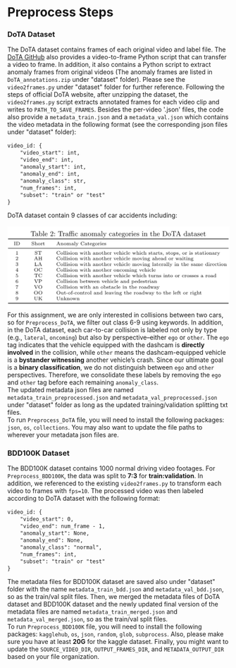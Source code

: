 # Preprocess Steps
### DoTA Dataset
The DoTA dataset contains frames of each original video and label file. The [DoTA GitHub](https://github.com/MoonBlvd/Detection-of-Traffic-Anomaly/tree/master) also provides a video-to-frame Python script that can transfer a video to frame. In addition, it also contains a Python script to extract anomaly frames from original videos (The anomaly frames are listed in ```DoTA_annotations.zip``` under "dataset" folder). Please see the ```video2frames.py``` under "dataset" folder for further reference. Following the steps of official DoTA website, after unzipping the dataset, the ```video2frames.py``` script extracts annotated frames for each video clip and writes to ```PATH_TO_SAVE_FRAMES```. Besides the per-video '.json' files, the code also provide a ```metadata_train.json``` and a ```metadata_val.json``` which contains the video metadata in the following format (see the corresponding json files under "dataset" folder):<br>
```
video_id: {
    "video_start": int,
    "video_end": int,
    "anomaly_start": int,
    "anomaly_end": int,
    "anomaly_class": str,
    "num_frames": int,
    "subset": "train" or "test"
}
```
DoTA dataset contain 9 classes of car accidents including:<br><br>
![Alt text](types_of_anomaly.png)<br>
For this assignment, we are only interested in collisions between two cars, so for ```Preprocess_DoTA```, we filter out class 6-9 using keywords. In addition, in the DoTA dataset, each car-to-car collision is labeled not only by type (e.g., ```lateral```, ```oncoming```) but also by perspective–either ```ego``` or ```other```. The ```ego``` tag indicates that the vehicle equipped with the dashcam is **directly involved** in the collision, while ```other``` means the dashcam-equipped vehicle is a **bystander witnessing** another vehicle’s crash. Since our ultimate goal is a **binary classification**, we do not distinguish between ```ego``` and ```other``` perspectives. Therefore, we consolidate these labels by removing the ```ego``` and ```other``` tag before each remaining ```anomaly_class```.<br>
The updated metadata json files are named ```metadata_train_preprocessed.json``` and ```metadata_val_preprocessed.json``` under "dataset" folder as long as the updated training/validation splitting txt files.<br>
To run ```Preprocess_DoTA``` file, you will need to install the following packages: ```json```, ```os```, ```collections```. You may also want to update the file paths to wherever your metadata json files are.
<br>
### BDD100K Dataset
The BDD100K dataset contains 1000 normal driving video footages. For ```Preprocess_BDD100K```, the data was split to **7:3** for **train:validation**. In addition, we referenced to the existing ```video2frames.py``` to transform each video to frames with ```fps=10```. The processed video was then labeled according to DoTA dataset with the following format:<br>
```
video_id: {
    "video_start": 0,
    "video_end": num_frame - 1,
    "anomaly_start": None,
    "anomaly_end": None,
    "anomaly_class": "normal",
    "num_frames": int,
    "subset": "train" or "test"
}
```
The metadata files for BDD100K dataset are saved also under "dataset" folder with the name ```metadata_train_bdd.json``` and ```metadata_val_bdd.json```, so as the train/val split files. Then, we merged the metadata files of DoTA dataset and BDD100K dataset and the newly updated final version of the metadata files are named ```metadata_train_merged.json``` and ```metadata_val_merged.json```, so as the train/val split files.<br>
To run ```Preprocess_BDD100K``` file, you will need to install the following packages: ```kagglehub```, ```os```, ```json```, ```random```, ```glob```, ```subprocess```. Also, please make sure you have at least **20G** for the kaggle dataset. Finally, you might want to update the ```SOURCE_VIDEO_DIR```, ```OUTPUT_FRAMES_DIR```, and ```METADATA_OUTPUT_DIR``` based on your file organization.


